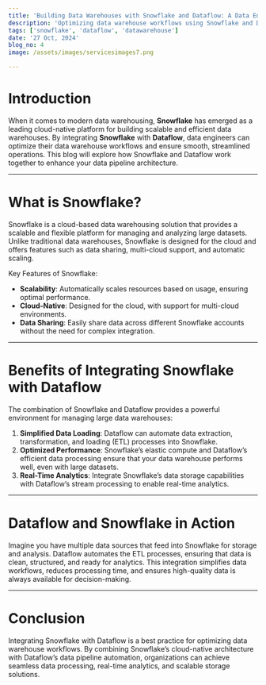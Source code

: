 ```yaml
---
title: 'Building Data Warehouses with Snowflake and Dataflow: A Data Engineering Best Practice'
description: 'Optimizing data warehouse workflows using Snowflake and Dataflow'
tags: ['snowflake', 'dataflow', 'datawarehouse']
date: '27 Oct, 2024'
blog_no: 4
image: /assets/images/servicesimages7.png

---
```


# Introduction

When it comes to modern data warehousing, **Snowflake** has emerged as a leading cloud-native platform for building scalable and efficient data warehouses. By integrating **Snowflake** with **Dataflow**, data engineers can optimize their data warehouse workflows and ensure smooth, streamlined operations. This blog will explore how Snowflake and Dataflow work together to enhance your data pipeline architecture.

---

# What is Snowflake?

Snowflake is a cloud-based data warehousing solution that provides a scalable and flexible platform for managing and analyzing large datasets. Unlike traditional data warehouses, Snowflake is designed for the cloud and offers features such as data sharing, multi-cloud support, and automatic scaling.

Key Features of Snowflake:
- **Scalability**: Automatically scales resources based on usage, ensuring optimal performance.
- **Cloud-Native**: Designed for the cloud, with support for multi-cloud environments.
- **Data Sharing**: Easily share data across different Snowflake accounts without the need for complex integration.

---

# Benefits of Integrating Snowflake with Dataflow

The combination of Snowflake and Dataflow provides a powerful environment for managing large data warehouses:

1. **Simplified Data Loading**: Dataflow can automate data extraction, transformation, and loading (ETL) processes into Snowflake.
2. **Optimized Performance**: Snowflake’s elastic compute and Dataflow’s efficient data processing ensure that your data warehouse performs well, even with large datasets.
3. **Real-Time Analytics**: Integrate Snowflake’s data storage capabilities with Dataflow’s stream processing to enable real-time analytics.

---

# Dataflow and Snowflake in Action

Imagine you have multiple data sources that feed into Snowflake for storage and analysis. Dataflow automates the ETL processes, ensuring that data is clean, structured, and ready for analytics. This integration simplifies data workflows, reduces processing time, and ensures high-quality data is always available for decision-making.

---

# Conclusion

Integrating Snowflake with Dataflow is a best practice for optimizing data warehouse workflows. By combining Snowflake’s cloud-native architecture with Dataflow’s data pipeline automation, organizations can achieve seamless data processing, real-time analytics, and scalable storage solutions.
